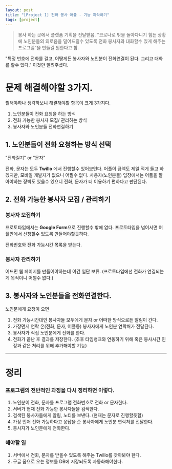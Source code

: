 ```yaml
---
layout: post
title: "[Project 1] 전화 봉사 어플 - 기능 파악하기"
tags: [project]
---
```


> 봉사 하는 곳에서 플랫폼 기획을 전달받음. 
"코로나로 밖을 돌아다니기 힘든 상황에 노인분들의 외로움을 덜어드릴수 있도록 전화 봉사자와 대화할수 있게 해주는 프로그램"을 만들길 원한다고 함.

"특정 번호에 전화를 걸고, 어떻게든 봉사자와 노인분이 전화연결이 된다. 그리고 대화를 할수 있다." 이것만 알려주셨다.

# 문제 해결해야할 3가지.
뭘해야하나 생각하보니 해결해야할 항목이 크게 3가지다.
1. 노인분들이 전화 요청을 하는 방식
2. 전화 가능한 봉사자 모집/ 관리하는 방식
3. 봉사자와 노인분들 전화연결하기

## 1. 노인분들이 전화 요청하는 방식 선택
"전화걸기" or "문자"

전화, 문자는 모두 **Twillo** 에서 진행할수 있어보인다.
어플이 금액도 제일 적게 들고 하겠지만, 모바일 개발자가 없으니 어쩔수 없다.
사용자(노인분들) 입장에서는 어플을 깔아야하는 장벽도 있을수 있으니 전화, 문자가 더 이용하기 편하다고 판단된다.

## 2. 전화 가능한 봉사자 모집 / 관리하기
### 봉사자 모집하기
프로토타입에서는 **Google Form**으로 진행할수 밖에 없다. 프로토타입을 넘어서면 어플안에서 신청할수 있도록 만들어야할듯하다.

전화번호와 전화 가능시간 목록을 받는다.

### 봉사자 관리하기
어드민 웹 페이지를 만들어야하는데 이건 일단 보류. (프로토타입에선 전화가 연결되는게 목적이니 어쩔수 없다.)

## 3. 봉사자와 노인분들을 전화연결한다.

노인분에게 요청이 오면 
1. 전화 가능시간대인 봉사자들 모두에게 문자 or 어떠한 방식으로든 알림이 간다.
2. 가장먼저 연락 온(전화, 문자, 어플등) 봉사자에게 노인분 연락처가 전달된다.
3. 봉사자가 직접 노인분에게 전화를 한다.
4. 전화가 끝난 후 결과를 저장한다. (추후 타임뱅크와 연동하기 위해 혹은 봉사시간 인정과 같은 처리를 위해 추가해야할 기능)

----
# 정리

### 프로그램의 전반적인 과정을 다시 정리하면 이렇다.
1. 노인분이 전화, 문자를 프로그램 전화번호로 전화 or 문자한다.
2. 서버가 현재 전화 가능한 봉사자들을 검색한다.
3. 검색된 봉사자들에게 알림, 노티를 보낸다. (현재는 문자로 진행할듯함)
4. 가장 먼저 전화 가능하다고 응답을 준 봉사자에게 노인분 연락처를 전달한다.
5. 봉사자가 노인분에게 전화한다.

### 해야할 일
1. 서버에서 전화, 문자를 받을수 있도록 해주는 Twillo를 찾아봐야 한다.
2. 구글 폼으로 오는 정보를 DB에 저장되도록 자동화해야한다.